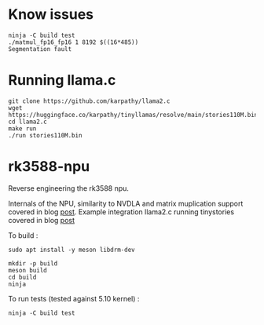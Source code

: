 # Know issues
```
ninja -C build test
./matmul_fp16_fp16 1 8192 $((16*485))
Segmentation fault
```

# Running llama.c
```
git clone https://github.com/karpathy/llama2.c
wget https://huggingface.co/karpathy/tinyllamas/resolve/main/stories110M.bin
cd llama2.c
make run
./run stories110M.bin
```

# rk3588-npu
Reverse engineering the rk3588 npu.

Internals of the NPU, similarity to NVDLA and matrix muplication support covered in blog [post](http://jas-hacks.blogspot.com/2024/02/rk3588-reverse-engineering-rknn.html).
Example integration llama2.c running tinystories covered in blog [post](http://jas-hacks.blogspot.com/2024/05/rk3588-reverse-engineering-rknn-running.html)

To build :
```
sudo apt install -y meson libdrm-dev

mkdir -p build
meson build
cd build
ninja
```

To run tests (tested against 5.10 kernel) :
```
ninja -C build test
```

